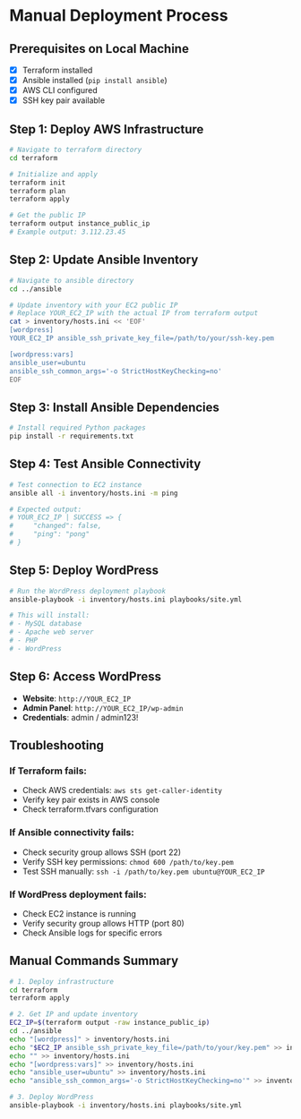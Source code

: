 # Manual Deployment Process

## Prerequisites on Local Machine
- [x] Terraform installed
- [x] Ansible installed (`pip install ansible`)
- [x] AWS CLI configured
- [x] SSH key pair available

## Step 1: Deploy AWS Infrastructure
```bash
# Navigate to terraform directory
cd terraform

# Initialize and apply
terraform init
terraform plan
terraform apply

# Get the public IP
terraform output instance_public_ip
# Example output: 3.112.23.45
```

## Step 2: Update Ansible Inventory
```bash
# Navigate to ansible directory
cd ../ansible

# Update inventory with your EC2 public IP
# Replace YOUR_EC2_IP with the actual IP from terraform output
cat > inventory/hosts.ini << 'EOF'
[wordpress]
YOUR_EC2_IP ansible_ssh_private_key_file=/path/to/your/ssh-key.pem

[wordpress:vars]
ansible_user=ubuntu
ansible_ssh_common_args='-o StrictHostKeyChecking=no'
EOF
```

## Step 3: Install Ansible Dependencies
```bash
# Install required Python packages
pip install -r requirements.txt
```

## Step 4: Test Ansible Connectivity
```bash
# Test connection to EC2 instance
ansible all -i inventory/hosts.ini -m ping

# Expected output:
# YOUR_EC2_IP | SUCCESS => {
#     "changed": false,
#     "ping": "pong"
# }
```

## Step 5: Deploy WordPress
```bash
# Run the WordPress deployment playbook
ansible-playbook -i inventory/hosts.ini playbooks/site.yml

# This will install:
# - MySQL database
# - Apache web server  
# - PHP
# - WordPress
```

## Step 6: Access WordPress
- **Website**: `http://YOUR_EC2_IP`
- **Admin Panel**: `http://YOUR_EC2_IP/wp-admin`
- **Credentials**: admin / admin123!

## Troubleshooting

### If Terraform fails:
- Check AWS credentials: `aws sts get-caller-identity`
- Verify key pair exists in AWS console
- Check terraform.tfvars configuration

### If Ansible connectivity fails:
- Check security group allows SSH (port 22)
- Verify SSH key permissions: `chmod 600 /path/to/key.pem`
- Test SSH manually: `ssh -i /path/to/key.pem ubuntu@YOUR_EC2_IP`

### If WordPress deployment fails:
- Check EC2 instance is running
- Verify security group allows HTTP (port 80)
- Check Ansible logs for specific errors

## Manual Commands Summary

```bash
# 1. Deploy infrastructure
cd terraform
terraform apply

# 2. Get IP and update inventory
EC2_IP=$(terraform output -raw instance_public_ip)
cd ../ansible
echo "[wordpress]" > inventory/hosts.ini
echo "$EC2_IP ansible_ssh_private_key_file=/path/to/your/key.pem" >> inventory/hosts.ini
echo "" >> inventory/hosts.ini
echo "[wordpress:vars]" >> inventory/hosts.ini
echo "ansible_user=ubuntu" >> inventory/hosts.ini
echo "ansible_ssh_common_args='-o StrictHostKeyChecking=no'" >> inventory/hosts.ini

# 3. Deploy WordPress
ansible-playbook -i inventory/hosts.ini playbooks/site.yml
```
